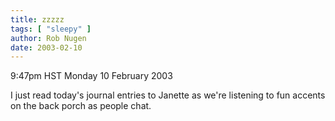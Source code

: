 ```yaml
---
title: zzzzz
tags: [ "sleepy" ]
author: Rob Nugen
date: 2003-02-10
---
```


<p class=date>9:47pm HST Monday 10 February 2003</p>

<p>I just read today's journal entries to Janette as we're listening
to fun accents on the back porch as people chat.</p>
